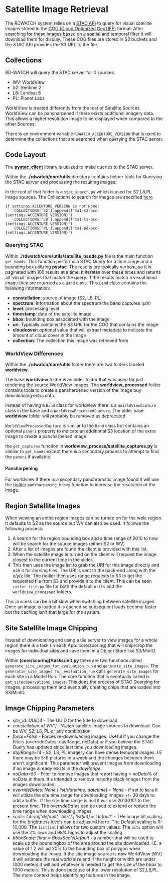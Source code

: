 # Satellite Image Retrieval

The RDWATCH system relies on a [STAC API](https://stacspec.org/en) to query for visual satellite images stored in the [COG (Cloud Optimized GeoTIFF)](https://www.cogeo.org/) format.  After searching for these images based on a spatial and temporal filter it will download them for display.  These COG files are stored in S3 buckets and the STAC API provides the S3 URL to the file.

## Collections

RD-WATCH will query the STAC server for 4 sources:

- WV: WorldView
- S2: Sentinel 2
- L8: Landsat 8
- PL: Planet Labs

WorldView is treated differently from the rest of Satellite Sources.  WorldView can be pansharpened if there exists additional imagery data.  This allows a higher resolution image to be displayed when compared to the other Sources.

There is an environment variable `RDWATCH_ACCENTURE_VERSION` that is used to determine the collections that are searched when querying the STAC server.

## Code Layout

The [**pystac_client**](https://github.com/stac-utils/pystac-client) library is utilized to make queries to the STAC server.

Within the **./rdwatch/core/utils** directory contains helper tools for Querying the STAC server and processing the resulting images.

In the root of that folder is a `stac_search.py` which is used for S2,L8,PL image sources.
The Collections to search for images are specified [here](https://github.com/ResonantGeoData/RD-WATCH/blob/58ab08d3d5ef7905295b9cec53b0e7a73c0dd5d6/rdwatch/core/utils/stac_search.py#L59-L62)

```
if settings.ACCENTURE_VERSION is not None:
    COLLECTIONS['S2'].append(f'ta1-s2-acc-{settings.ACCENTURE_VERSION}')
    COLLECTIONS['L8'].append(f'ta1-ls-acc-{settings.ACCENTURE_VERSION}')
    COLLECTIONS['PL'].append(f'ta1-pd-acc-{settings.ACCENTURE_VERSION}')
```

### Querying STAC

Within **./rdwatch/core/utils/satellite_bands.py** file is the main function `get_bands`.  This function performs a STAC Query for a time range and a bounding box utilizing **pystac**.  The results are typically verbose so it is paginated with 100 results at a time.  It iterates over these times and returns all 'visual' images that match the query.  If the results match a visual band image they are returned as a `Band` class.  This `Band` class contains the following information:

- **constellation**: source of image (S2, L8, PL)
- **spectrum**: Information about the spectrum the band captures (μm)
- **level**: processing level
- **timestamp**: date of the satellite image
- **bbox**: bounding box associated with the image
- **uri**: Typically contains the S3 URL for the COG that contains the image
- **cloudcover**: optional value that will extract metadata to indicate the amount of cloud cover in the image
- **collection**: The collection this image was retrieved from

### WorldView Differences

Within the **./rdwatch/core/utils** folder there are two folders labeled **worldview**.

The base **worldview** folder is an older folder that was used for just rendering the source WorldView Images.
The **worldview_processed** folder contains tools to create a pansharpened version of the image buy downloading extra data.

Instead of having a `Band` class for worldview there is a `WoirldViewCapture` class in the base and a `WorldViewProcessedCapture`.
The older base **worldview** folder will probably be removed as deprecated

`WorldViewProcessedCapture` is similar to the `Band` class but contains an optional `panuri` property to indicate an additional S3 location of the extra image to create a pansharpened image.

the `get_captures` function in **worldview_process/satellite_captures.py** is similar to `get_bands` except there is a secondary process to attempt to find the `panuri` if available.

#### Pansharpening

For worldview if there is a secondary panchromatic image found it will use the [riotiler](https://cogeotiff.github.io/rio-tiler/) `pansharpening_brovy` function to increase the resolution of the image.

## Region Satellite Images

When viewing an entire region images can be turned on for the wole region.  It defaults to S2 as the source but WV can also be used.
It follows the following process:

1. A search for the region bounding box and a time range of 2010 to now will be search for the source images (either S2 or WV)
1. After a list of images are found the client is provided with this list.
1. When the satellite image is turned on the client will request the image closest to the current time in the slider.
1. This then uses the image list to grab the URI for this image directly and use it for serving tiles.  The URI is sent to the back-end along with the x/y/z tile.  The riotiler then uses range requests to S3 to get the requested tile from S3 and provide it to the client. This can be seen `raster_tile.py` file for both the default `utils` and the `worldview_processed` folders.

This process can be a bit slow when switching between satellite images.  Once an image is loaded it is cached so subsequent loads become faster but the caching isn't that large for the system.

## Site Satellite Image Chipping

Instead of downloading and using a tile server to view images for a whole region there is a task (in each App: core/scoring) that will chip/crop the images for individual sites and save them in a Object Store like S3/MinIO.

Within **(core/scoring)/tasks/__init__.py** there are two functions called `generate_site_images_for_evaluation_run` and `generate_site_images`.  The `generatie_site_images_for_evaluation_run` calls `generate_site_images` for each site in a Model Run.  The core function that is eventually called is `get_siteobservations_images`.  This does the process of STAC Querying for images, processing them and eventually creating chips that are loaded into S3/MinIO.

## Image Chipping Parameters

- *site_id: UUID4* - The UUID for the Site to download
- *constellation:=['WV']* - Watch satellite image sources to download.  Can be WV, S2, L8, PL or any combination
- *force=False* - Forces re-downloading images.  Useful if you change the filters (overrideDates, dayRange, noData) or if you believe the STAC Query has updated since last time you downloading images.
- *dayRange=14* - S2, L8, PL imagery can have dense temporal images.  I.E there may be 5-6 pictures in a week and the changes between them aren't significant.  This parameter will prevent images from downloading if an image already exists in the *dayRange*.
- *noData=50* - Filter to remove images that report having > *noData*% of noData in them.  It's intended to remove majority black images from the images downloaded.
- *overrideDates: None | list[datetime, datetime] = None* - if set to `None` it will utilize the site time range for downloading images +/- 30 days to add a buffer.  If the site time range is null it will use 20130101 to the present time.  The *overrideDates* can be used to extend or reduce the time range when downloading images.
- *scale: Literal['default', 'bits'] | list[int] = 'default'* - THe image bit scaling for the brightness levels can be adjusted herre.  The Default scaling is 0-10,000.  The `list[int]` allows for two custom values.  The `bits` option will use the 2% lows and 98% highs to adjust the scaling.
- *bboxScale: float = BboxScaleDefault* - a number that will be used to scale up the boundingbox of the area around the site downloaded.  I.E. a value of 1.2 will ad 20% to the bounding box of polygon when downloading the image.  If the site image source is now WorldView (WV) it will estimate the real world size and if the height or width are under 1000 meters it will add whatever is needed to get the size of the bbox to 1000 meters.  This is done because of the lower resolution of S2,L8,PL.  The more context helps identifying features in the image.
